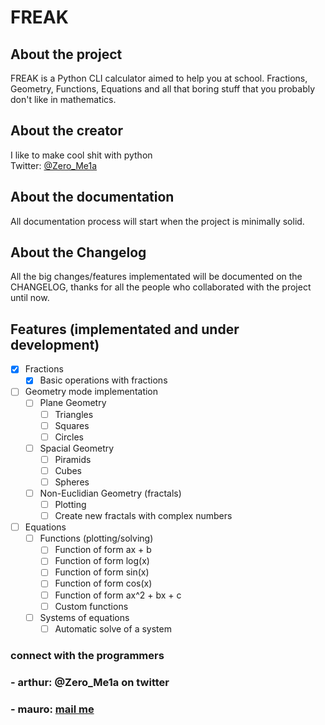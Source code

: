 # FREAK
## About the project

FREAK is a Python CLI calculator aimed to help you at school. Fractions,
Geometry, Functions, Equations and all that boring stuff that you probably don't
like in mathematics.

## About the creator

I like to make cool shit with python <br>
Twitter: [@Zero_Me1a](https://twitter.com/Zero_Me1a)

## About the documentation

All documentation process will start when the project is minimally solid.

## About the Changelog

All the big changes/features implementated will be documented on the CHANGELOG, thanks
for all the people who collaborated with the project until now.

## Features (implementated and under development)

- [x] Fractions
	- [x] Basic operations with fractions

- [ ] Geometry mode implementation
	- [ ] Plane Geometry
		- [ ] Triangles
		- [ ] Squares
		- [ ] Circles

	- [ ] Spacial Geometry
		- [ ] Piramids
		- [ ] Cubes
		- [ ] Spheres

	- [ ] Non-Euclidian Geometry (fractals)
		- [ ] Plotting
		- [ ] Create new fractals with complex numbers

- [ ] Equations
	- [ ] Functions (plotting/solving)
		- [ ] Function of form ax + b
		- [ ] Function of form log(x)
		- [ ] Function of form sin(x)
		- [ ] Function of form cos(x)
		- [ ] Function of form ax^2 + bx + c
		- [ ] Custom functions

	- [ ] Systems of equations
		- [ ] Automatic solve of a system

### connect with the programmers
### - arthur: @Zero_Me1a on twitter
### - mauro: [mail me](mailto:mauroodesenvolvedor@gmail.com)
